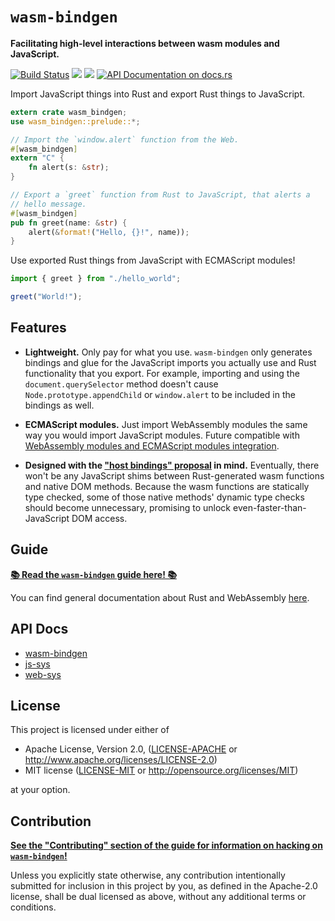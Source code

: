 <meta charset="utf-8"/>

# `wasm-bindgen`

**Facilitating high-level interactions between wasm modules and JavaScript.**

[![Build Status](https://dev.azure.com/rustwasm/wasm-bindgen/_apis/build/status/rustwasm.wasm-bindgen?branchName=master)](https://dev.azure.com/rustwasm/wasm-bindgen/_build/latest?definitionId=1&branchName=master)
[![](https://meritbadge.herokuapp.com/wasm-bindgen)](https://crates.io/crates/wasm-bindgen)
[![](https://img.shields.io/crates/d/wasm-bindgen.svg)](https://crates.io/crates/wasm-bindgen)
[![API Documentation on docs.rs](https://docs.rs/wasm-bindgen/badge.svg)](https://docs.rs/wasm-bindgen)

Import JavaScript things into Rust and export Rust things to JavaScript.

```rust
extern crate wasm_bindgen;
use wasm_bindgen::prelude::*;

// Import the `window.alert` function from the Web.
#[wasm_bindgen]
extern "C" {
    fn alert(s: &str);
}

// Export a `greet` function from Rust to JavaScript, that alerts a
// hello message.
#[wasm_bindgen]
pub fn greet(name: &str) {
    alert(&format!("Hello, {}!", name));
}
```

Use exported Rust things from JavaScript with ECMAScript modules!

```js
import { greet } from "./hello_world";

greet("World!");
```

## Features

* **Lightweight.** Only pay for what you use. `wasm-bindgen` only generates
  bindings and glue for the JavaScript imports you actually use and Rust
  functionality that you export. For example, importing and using the
  `document.querySelector` method doesn't cause `Node.prototype.appendChild` or
  `window.alert` to be included in the bindings as well.

* **ECMAScript modules.** Just import WebAssembly modules the same way you would
  import JavaScript modules. Future compatible with [WebAssembly modules and
  ECMAScript modules integration][wasm-es-modules].

* **Designed with the ["host bindings" proposal][host-bindings] in mind.**
  Eventually, there won't be any JavaScript shims between Rust-generated wasm
  functions and native DOM methods. Because the wasm functions are statically
  type checked, some of those native methods' dynamic type checks should become
  unnecessary, promising to unlock even-faster-than-JavaScript DOM access.

[wasm-es-modules]: https://github.com/WebAssembly/esm-integration
[host-bindings]: https://github.com/WebAssembly/host-bindings/blob/master/proposals/host-bindings/Overview.md

## Guide

[**📚 Read the `wasm-bindgen` guide here! 📚**](https://rustwasm.github.io/docs/wasm-bindgen/)

You can find general documentation about Rust and WebAssembly
[here](https://rustwasm.github.io/docs).

## API Docs

- [wasm-bindgen](https://docs.rs/wasm-bindgen)
- [js-sys](https://docs.rs/js-sys)
- [web-sys](https://docs.rs/web-sys)

## License

This project is licensed under either of

 * Apache License, Version 2.0, ([LICENSE-APACHE](LICENSE-APACHE) or
   http://www.apache.org/licenses/LICENSE-2.0)
 * MIT license ([LICENSE-MIT](LICENSE-MIT) or
   http://opensource.org/licenses/MIT)

at your option.

## Contribution

**[See the "Contributing" section of the guide for information on
hacking on `wasm-bindgen`!][contributing]**

Unless you explicitly state otherwise, any contribution intentionally submitted
for inclusion in this project by you, as defined in the Apache-2.0 license,
shall be dual licensed as above, without any additional terms or conditions.

[contributing]: https://rustwasm.github.io/wasm-bindgen/contributing/index.html
